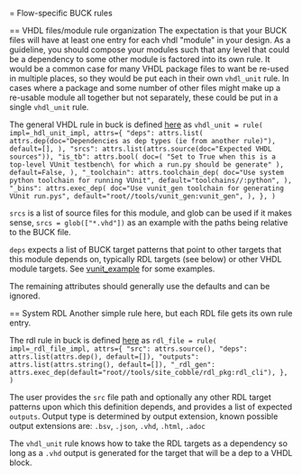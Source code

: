 = Flow-specific BUCK rules

== VHDL files/module rule organization
The expectation is that your BUCK files will have at least one entry
for each vhdl "module" in your design. As a guideline, you should
compose your modules such that any level that could be a dependency
to some other module is factored into its own rule. It would be a
common case for many VHDL package files to want be re-used in multiple
places, so they would be put each in their own `vhdl_unit` rule.
In cases where a package and some number of other files might make
up a re-usable module all together but not separately, these could
be put in a single `vhdl_unit` rule.


The general VHDL rule in buck is defined [here](tools/hdl.bzl) as
`vhdl_unit = rule(
    impl=_hdl_unit_impl,
    attrs={
        "deps": attrs.list(
            attrs.dep(doc="Dependencies as dep types (ie from another rule)"),
            default=[],
        ),
        "srcs": attrs.list(attrs.source(doc="Expected VHDL sources")),
        "is_tb": attrs.bool(
            doc=(
                "Set to True when this is a top-level VUnit testbench\
            for which a run.py should be generate"
            ),
            default=False,
        ),
        "_toolchain": attrs.toolchain_dep(
            doc="Use system python toolchain for running VUnit",
            default="toolchains//:python",
        ),
        "_bins": attrs.exec_dep(
            doc="Use vunit_gen toolchain for generating VUnit run.pys",
            default="root//tools/vunit_gen:vunit_gen",
        ),
    },
)`

`srcs` is a list of source files for this module, and glob can be used if it makes sense,
`srcs = glob(["*.vhd"])` as an example with the paths being relative to the BUCK file.

`deps` expects a list of BUCK target patterns that point to other targets that this module
depends on, typically RDL targets (see below) or other VHDL module targets. See 
[vunit_example](hdl/projects/vunit_example/BUCK) for some examples.

The remaining attributes should generally use the defaults and can be ignored.


== System RDL
Another simple rule here, but each RDL file gets its own rule entry.

The rdl rule in buck is defined [here](tools/rdl.bzl) as
`rdl_file = rule(
    impl=_rdl_file_impl,
    attrs={
        "src": attrs.source(),
        "deps": attrs.list(attrs.dep(), default=[]),
        "outputs": attrs.list(attrs.string(), default=[]),
        "_rdl_gen": attrs.exec_dep(default="root//tools/site_cobble/rdl_pkg:rdl_cli"),
    },
)`

The user provides the `src` file path and optionally any other RDL target patterns upon which
this definition depends, and provides a list of expected `outputs`.  Output type is determined
by output extension, known possible output extensions are: `.bsv`, `.json`, `.vhd`, `.html`, `.adoc`

The `vhdl_unit` rule knows how to take the RDL targets as a dependency so long as a `.vhd` output is
generated for the target that will be a dep to a VHDL block.